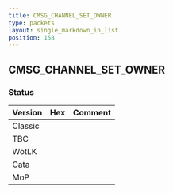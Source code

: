 ```yaml
---
title: CMSG_CHANNEL_SET_OWNER
type: packets
layout: single_markdown_in_list
position: 158
---
```


## CMSG_CHANNEL_SET_OWNER

### Status

Version | Hex | Comment
---------- | ---------- | ---------- 
Classic |  |  
TBC |  |  
WotLK |  |  
Cata |  |  
MoP |  |  